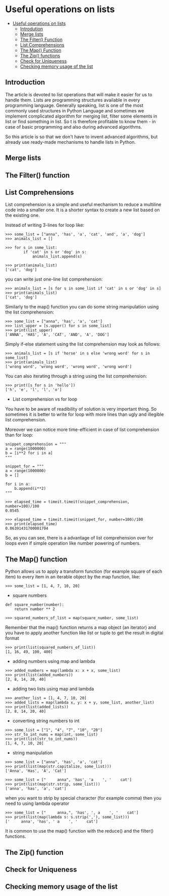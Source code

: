 # Useful operations on lists
- [Useful operations on lists](#useful-operations-on-lists)
  - [Introdution](#introdution)
  - [Merge lists](#merge-lists)
  - [The Filter() Function](#the-filter-function)
  - [List Comprehensions](#list-comprehensions)
  - [The Map() Function](#the-map-function)
  - [The Zip() functions](#the-zip-functions)
  - [Check for Uniqueness](#check-for-uniqueness)
  - [Checking memory usage of the list](#checking-memory-usage-of-the-list)

## Introduction
The article is devoted to list operations that will make it easier for us to handle them.
Lists are programming structures available in every programming language.
Generally speaking, list is one of the most commonly used structures in Python Language and sometimes we implement complicated 
algorithm for merging list, filter some elements in list or find something in list.
So t is therefore profitable to know them - in case of basic programming and also during advanced algorithms.

So this article is so that we don't have to invent advanced algorithms,
but already use ready-made mechanisms to handle lists in Python. 

## Merge lists

## The Filter() function

## List Comprehensions

List comprehension is a simple and useful mechanism to reduce a multiline code into a smaller one. 
It is a shorter syntax to create a new list based on the existing one.

Instead of writing 3-lines for loop like:

```
>>> some_list = ["anna", 'has', 'a', 'cat', 'and', 'a', 'dog']
>>> animals_list = []

>>> for s in some_list:
        if 'cat' in s or 'dog' in s:
            animals_list.append(s)

>>> print(animals_list)
['cat', 'dog']
```
you can write just one-line list comprehension:
```
>>> animals_list = [s for s in some_list if 'cat' in s or 'dog' in s]
>>> print(animals_list)
['cat', 'dog']
```

Similarly to the map() function you can do some string manipulation using the list comprehension:

```
>>> some_list = ["anna", 'has', 'a', 'cat']
>>> list_upper = [s.upper() for s in some_list]
>>> print(list_upper)
['ANNA', 'HAS', 'A', 'CAT', 'AND', 'A', 'DOG']
```

Simply if-else statement using the list comprehension may look as follows:

```
>>> animals_list = [s if 'horse' in s else 'wrong word' for s in some_list]
>>> print(animals_list)
['wrong word', 'wrong word', 'wrong word', 'wrong word']
```

You can also iterating through a string using the list comprehension:

```
>>> print([s for s in 'hello'])
['h', 'e', 'l', 'l', 'o']
```

* List comprehension vs for loop

You have to be aware of readibility of solution is very important thing. So sometimes it is better
to write for loop with more lines than ugly and illegible list comprehension.

Moreover we can notice more time-efficient in case of list comprehension than for loop:

```
snippet_comprehension = """
a = range(1000000)
b = [i**2 for i in a]
"""

snippet_for = """
a = range(1000000)
b = []

for i in a:
    b.append(i**2)
"""

>>> elapsed_time = timeit.timeit(snippet_comprehension, number=100)/100
0.0545

>>> elapsed_time = timeit.timeit(snippet_for, number=100)/100
>>> print(elapsed_time)
0.06391431700001704
```

So, as you can see, there is a advantage of list comprehension over for loops even if simple operation like number powering of numbers.

## The Map() function

Python allows us to apply a transform function (for example square of each item) to every item 
in an iterable object by the map function, like:

```
>>> some_list = [1, 4, 7, 10, 20]
```

* square numbers
```
def square_number(number):
    return number ** 2

>>> squared_numbers_of_list = map(square_number, some_list)
```
Remember that the map() function returns a map object (an iterator) and you have to apply another
function like list or tuple to get the result in digital format

```
>>> print(list(squared_numbers_of_list))
[1, 16, 49, 100, 400]
```

* adding numbers using map and lambda

```
>>> added_numbers = map(lambda x: x + x, some_list)
>>> print(list(added_numbers))
[2, 8, 14, 20, 40]
```

* adding two lists using map and lambda

```
>>> another_list = [1, 4, 7, 10, 20]
>>> added_lists = map(lambda x, y: x + y, some_list, another_list)
>>> print(list(added_lists))
[2, 8, 14, 20, 40]
```

* converting string numbers to int

```
>>> some_list = ["1", "4", "7", "10", "20"]
>>> str_to_int_nums = map(int, some_list)
>>> print(list(str_to_int_nums))
[1, 4, 7, 10, 20]
```

* string manipulation

```
>>> some_list = ["anna", 'has', 'a', 'cat']
>>> print(list(map(str.capitalize, some_list)))
['Anna', 'Has', 'A', 'Cat']
```

```
>>> some_list = ["     anna", 'has', 'a    ', '    cat']
>>> print(list(map(str.strip, some_list)))
['anna', 'has', 'a', 'cat']
```

when you want to strip by special character (for example comma) then you need to using lambda operator

```
>>> some_list = ["     anna,", 'has', ', a    ', '    cat']
>>> print(list(map(lambda s: s.strip(','), some_list)))
['     anna', 'has', ' a    ', '    cat']
```

It is common to use the map() function with the reduce() and the filter() functions.

## The Zip() function

## Check for Uniqueness

## Checking memory usage of the list

